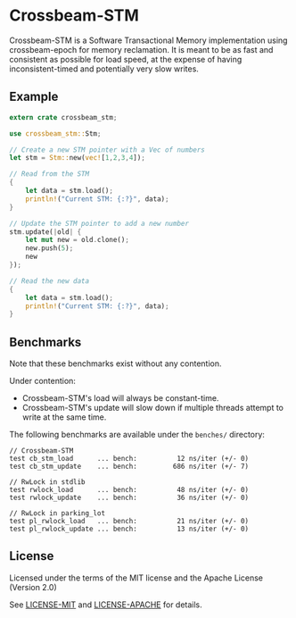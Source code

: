 # Crossbeam-STM

Crossbeam-STM is a Software Transactional Memory implementation using crossbeam-epoch for memory reclamation.
It is meant to be as fast and consistent as possible for load speed, at the expense of having
inconsistent-timed and potentially very slow writes.

## Example

```rust
extern crate crossbeam_stm;

use crossbeam_stm::Stm;

// Create a new STM pointer with a Vec of numbers
let stm = Stm::new(vec![1,2,3,4]);

// Read from the STM
{
    let data = stm.load();
    println!("Current STM: {:?}", data);
}

// Update the STM pointer to add a new number
stm.update(|old| {
    let mut new = old.clone();
    new.push(5);
    new
});

// Read the new data
{
    let data = stm.load();
    println!("Current STM: {:?}", data);
}

```

## Benchmarks

Note that these benchmarks exist without any contention.

Under contention: 
- Crossbeam-STM's load will always be constant-time.
- Crossbeam-STM's update will slow down if multiple threads attempt to write at the same time.

The following benchmarks are available under the `benches/` directory:

```
// Crossbeam-STM
test cb_stm_load      ... bench:          12 ns/iter (+/- 0)
test cb_stm_update    ... bench:         686 ns/iter (+/- 7)

// RwLock in stdlib
test rwlock_load      ... bench:          48 ns/iter (+/- 0)
test rwlock_update    ... bench:          36 ns/iter (+/- 0)

// RwLock in parking_lot
test pl_rwlock_load   ... bench:          21 ns/iter (+/- 0)
test pl_rwlock_update ... bench:          13 ns/iter (+/- 0)
```

## License

Licensed under the terms of the MIT license and the Apache License (Version 2.0)

See [LICENSE-MIT](LICENSE-MIT) and [LICENSE-APACHE](LICENSE-APACHE) for details.
